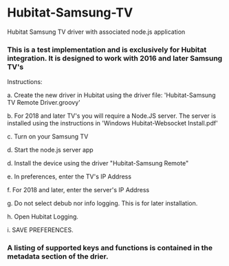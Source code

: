 # Hubitat-Samsung-TV
Hubitat Samsung TV driver with associated node.js application

### This is a test implementation and is exclusively for Hubitat integration.  It is designed to work with 2016 and later Samsung TV's

Instructions:

a. Create the new driver in Hubitat using the driver file:  'Hubitat-Samsung TV Remote Driver.groovy'

b.  For 2018 and later TV's you will require a Node.JS server.  The server is installed using the instructions in 'Windows Hubitat-Websocket Install.pdf'

c. Turn on your Samsung TV

d.  Start the node.js server app

d.  Install the device using the driver "Hubitat-Samsung Remote"

e.  In preferences, enter the TV's IP Address

f.  For 2018 and later, enter the server's IP Address

g.  Do not select debub nor info logging.  This is for later installation.

h.  Open Hubitat Logging.

i.  SAVE PREFERENCES.

### A listing of supported keys and functions is contained in the metadata section of the drier.
